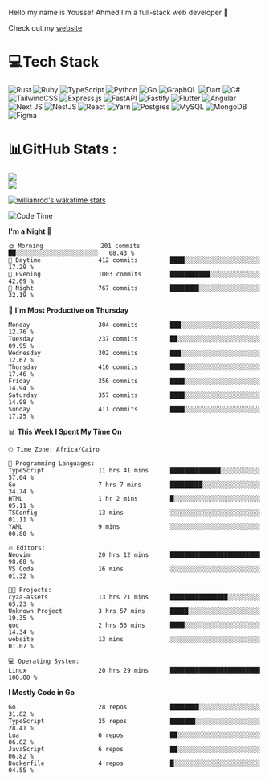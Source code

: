 Hello my name is Youssef Ahmed I'm a full-stack web developer 👋

Check out my [website](https://youssefahmed.vercel.app)
 
# 💻Tech Stack

![Rust](https://img.shields.io/badge/rust-%23000000.svg?style=for-the-badge&logo=rust&logoColor=white) ![Ruby](https://img.shields.io/badge/ruby-%23CC342D.svg?style=for-the-badge&logo=ruby&logoColor=white) ![TypeScript](https://img.shields.io/badge/typescript-%23007ACC.svg?style=for-the-badge&logo=typescript&logoColor=white) ![Python](https://img.shields.io/badge/python-3670A0?style=for-the-badge&logo=python&logoColor=ffdd54) ![Go](https://img.shields.io/badge/go-%2300ADD8.svg?style=for-the-badge&logo=go&logoColor=white) ![GraphQL](https://img.shields.io/badge/-GraphQL-E10098?style=for-the-badge&logo=graphql&logoColor=white) ![Dart](https://img.shields.io/badge/dart-%230175C2.svg?style=for-the-badge&logo=dart&logoColor=white) ![C#](https://img.shields.io/badge/c%23-%23239120.svg?style=for-the-badge&logo=c-sharp&logoColor=white) ![TailwindCSS](https://img.shields.io/badge/tailwindcss-%2338B2AC.svg?style=for-the-badge&logo=tailwind-css&logoColor=white) ![Express.js](https://img.shields.io/badge/express.js-%23404d59.svg?style=for-the-badge&logo=express&logoColor=%2361DAFB) ![FastAPI](https://img.shields.io/badge/FastAPI-005571?style=for-the-badge&logo=fastapi) ![Fastify](https://img.shields.io/badge/fastify-%23000000.svg?style=for-the-badge&logo=fastify&logoColor=white) ![Flutter](https://img.shields.io/badge/Flutter-%2302569B.svg?style=for-the-badge&logo=Flutter&logoColor=white) ![Angular](https://img.shields.io/badge/angular-%23DD0031.svg?style=for-the-badge&logo=angular&logoColor=white) ![Next JS](https://img.shields.io/badge/Next-black?style=for-the-badge&logo=next.js&logoColor=white) ![NestJS](https://img.shields.io/badge/nestjs-%23E0234E.svg?style=for-the-badge&logo=nestjs&logoColor=white) ![React](https://img.shields.io/badge/react-%2320232a.svg?style=for-the-badge&logo=react&logoColor=%2361DAFB) ![Yarn](https://img.shields.io/badge/yarn-%232C8EBB.svg?style=for-the-badge&logo=yarn&logoColor=white) ![Postgres](https://img.shields.io/badge/postgres-%23316192.svg?style=for-the-badge&logo=postgresql&logoColor=white) ![MySQL](https://img.shields.io/badge/mysql-%2300f.svg?style=for-the-badge&logo=mysql&logoColor=white) ![MongoDB](https://img.shields.io/badge/MongoDB-%234ea94b.svg?style=for-the-badge&logo=mongodb&logoColor=white)     ![Figma](https://img.shields.io/badge/figma-%23F24E1E.svg?style=for-the-badge&logo=figma&logoColor=white)

# 📊GitHub Stats :

![](https://github-readme-stats.vercel.app/api?username=joetifa2003&theme=tokyonight&hide_border=false&include_all_commits=false&count_private=false)<br/>
![](https://github-readme-streak-stats.herokuapp.com/?user=joetifa2003&theme=tokyonight&hide_border=false)<br/>

[![willianrod's wakatime stats](https://github-readme-stats.vercel.app/api/wakatime?username=joetifa2003&layout=compact)](https://github.com/anuraghazra/github-readme-stats)
<!--START_SECTION:waka-->
![Code Time](http://img.shields.io/badge/Code%20Time-4%2C403%20hrs%2016%20mins-blue)

**I'm a Night 🦉** 

```text
🌞 Morning                201 commits         ██░░░░░░░░░░░░░░░░░░░░░░░   08.43 % 
🌆 Daytime                412 commits         ████░░░░░░░░░░░░░░░░░░░░░   17.29 % 
🌃 Evening                1003 commits        ███████████░░░░░░░░░░░░░░   42.09 % 
🌙 Night                  767 commits         ████████░░░░░░░░░░░░░░░░░   32.19 % 
```
📅 **I'm Most Productive on Thursday** 

```text
Monday                   304 commits         ███░░░░░░░░░░░░░░░░░░░░░░   12.76 % 
Tuesday                  237 commits         ██░░░░░░░░░░░░░░░░░░░░░░░   09.95 % 
Wednesday                302 commits         ███░░░░░░░░░░░░░░░░░░░░░░   12.67 % 
Thursday                 416 commits         ████░░░░░░░░░░░░░░░░░░░░░   17.46 % 
Friday                   356 commits         ████░░░░░░░░░░░░░░░░░░░░░   14.94 % 
Saturday                 357 commits         ████░░░░░░░░░░░░░░░░░░░░░   14.98 % 
Sunday                   411 commits         ████░░░░░░░░░░░░░░░░░░░░░   17.25 % 
```


📊 **This Week I Spent My Time On** 

```text
🕑︎ Time Zone: Africa/Cairo

💬 Programming Languages: 
TypeScript               11 hrs 41 mins      ██████████████░░░░░░░░░░░   57.04 % 
Go                       7 hrs 7 mins        █████████░░░░░░░░░░░░░░░░   34.74 % 
HTML                     1 hr 2 mins         █░░░░░░░░░░░░░░░░░░░░░░░░   05.11 % 
TSConfig                 13 mins             ░░░░░░░░░░░░░░░░░░░░░░░░░   01.11 % 
YAML                     9 mins              ░░░░░░░░░░░░░░░░░░░░░░░░░   00.80 % 

🔥 Editors: 
Neovim                   20 hrs 12 mins      █████████████████████████   98.68 % 
VS Code                  16 mins             ░░░░░░░░░░░░░░░░░░░░░░░░░   01.32 % 

🐱‍💻 Projects: 
cyza-assets              13 hrs 21 mins      ████████████████░░░░░░░░░   65.23 % 
Unknown Project          3 hrs 57 mins       █████░░░░░░░░░░░░░░░░░░░░   19.35 % 
goc                      2 hrs 56 mins       ████░░░░░░░░░░░░░░░░░░░░░   14.34 % 
website                  13 mins             ░░░░░░░░░░░░░░░░░░░░░░░░░   01.07 % 

💻 Operating System: 
Linux                    20 hrs 29 mins      █████████████████████████   100.00 % 
```

**I Mostly Code in Go** 

```text
Go                       28 repos            ████████░░░░░░░░░░░░░░░░░   31.82 % 
TypeScript               25 repos            ███████░░░░░░░░░░░░░░░░░░   28.41 % 
Lua                      6 repos             ██░░░░░░░░░░░░░░░░░░░░░░░   06.82 % 
JavaScript               6 repos             ██░░░░░░░░░░░░░░░░░░░░░░░   06.82 % 
Dockerfile               4 repos             █░░░░░░░░░░░░░░░░░░░░░░░░   04.55 % 
```




<!--END_SECTION:waka-->

